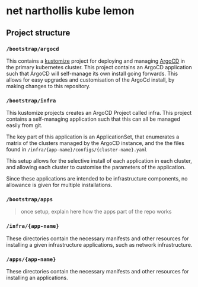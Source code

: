 # net narthollis kube lemon

## Project structure

### `/bootstrap/argocd`

This contains a [kustomize](https://kustomize.io/) project for deploying and managing
[ArgoCD](https://argo-cd.readthedocs.io/) in the primary kubernetes cluster. This project contains
an ArgoCD application such that ArgoCD will self-manage its own install going forwards. This allows
for easy upgrades and customisation of the ArgoCd install, by making changes to this repository.

### `/bootstrap/infra`

This kustomize projects creates an ArgoCD Project called infra. This project contains a self-managing
application such that this can all be managed easily from git.

The key part of this application is an ApplicationSet, that enumerates a matrix of the clusters managed
by the ArgoCD instance, and the the files found in `/infra/{app-name}/configs/{cluster-name}.yaml`

This setup allows for the selective install of each application in each cluster, and allowing each
cluster to customise the parameters of the application.

Since these applications are intended to be infrastructure components, no allowance is given for multiple
installations.

### `/bootstrap/apps`

> once setup, explain here how the apps part of the repo works

### `/infra/{app-name}`

These directories contain the necessary manifests and other resources for installing a given infrastructure
applications, such as network infrastructure.

### `/apps/{app-name}`

These directories contain the necessary manifests and other resources for installing an applications.
